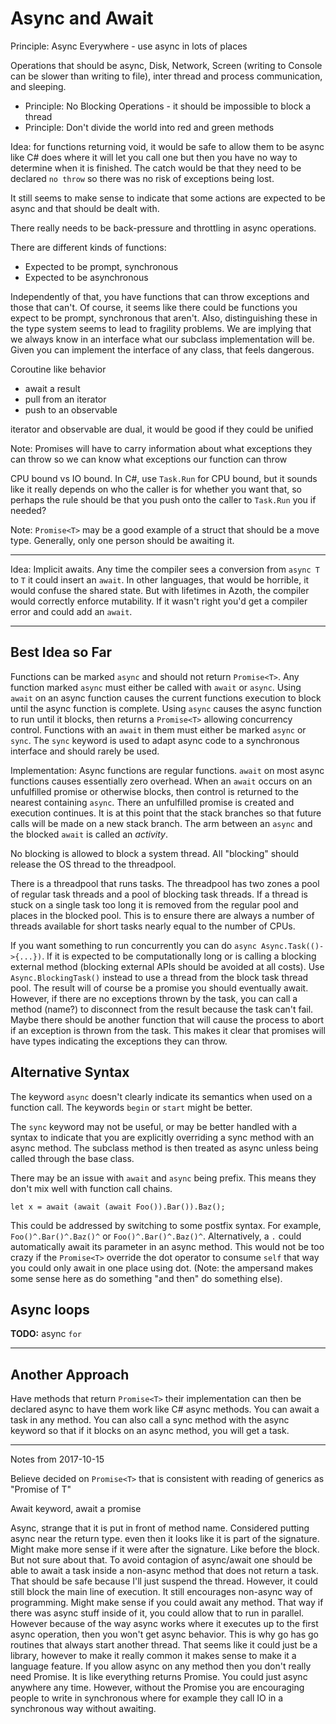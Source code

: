 # Async and Await

Principle: Async Everywhere - use async in lots of places

Operations that should be async, Disk, Network, Screen (writing to Console can be slower than writing to file), inter thread and process communication, and sleeping.

* Principle: No Blocking Operations - it should be impossible to block a thread
* Principle: Don't divide the world into red and green methods

Idea: for functions returning void, it would be safe to allow them to be async like C# does where it will let you call one but then you have no way to determine when it is finished. The catch would be that they need to be declared `no throw` so there was no risk of exceptions being lost.

It still seems to make sense to indicate that some actions are expected to be async and that should be dealt with.

There really needs to be back-pressure and throttling in async operations.

There are different kinds of functions:

* Expected to be prompt, synchronous
* Expected to be asynchronous

Independently of that, you have functions that can throw exceptions and those that can't. Of course, it seems like there could be functions you expect to be prompt, synchronous that aren't. Also, distinguishing these in the type system seems to lead to fragility problems. We are implying that we always know in an interface what our subclass implementation will be. Given you can implement the interface of any class, that feels dangerous.

Coroutine like behavior

* await a result
* pull from an iterator
* push to an observable

iterator and observable are dual, it would be good if they could be unified

Note: Promises will have to carry information about what exceptions they can throw so we can know what exceptions our function can throw

CPU bound vs IO bound. In C#, use `Task.Run` for CPU bound, but it sounds like it really depends on who the caller is for whether you want that, so perhaps the rule should be that you push onto the caller to `Task.Run` you if needed?

Note: `Promise<T>` may be a good example of a struct that should be a move type. Generally, only one person should be awaiting it.

-------

Idea: Implicit awaits. Any time the compiler sees a conversion from `async T` to `T` it could insert an `await`. In other languages, that would be horrible, it would confuse the shared state. But with lifetimes in Azoth, the compiler would correctly enforce mutability. If it wasn't right you'd get a compiler error and could add an `await`.

-------

## Best Idea so Far

Functions can be marked `async` and should not return `Promise<T>`. Any function marked `async` must either be called with `await` or `async`. Using `await` on an async function causes the current functions execution to block until the async function is complete. Using `async` causes the async function to run until it blocks, then returns a `Promise<T>` allowing concurrency control. Functions with an `await` in them must either be marked `async` or `sync`. The `sync` keyword is used to adapt async code to a synchronous interface and should rarely be used.

Implementation: Async functions are regular functions. `await` on most async functions causes essentially zero overhead. When an `await` occurs on an unfulfilled promise or otherwise blocks, then control is returned to the nearest containing `async`. There an unfulfilled promise is created and execution continues. It is at this point that the stack branches so that future calls will be made on a new stack branch. The arm between an `async` and the blocked `await` is called an *activity*.

No blocking is allowed to block a system thread. All "blocking" should release the OS thread to the threadpool.

There is a threadpool that runs tasks. The threadpool has two zones a pool of regular task threads and a pool of blocking task threads. If a thread is stuck on a single task too long it is removed from the regular pool and places in the blocked pool. This is to ensure there are always a number of threads available for short tasks nearly equal to the number of CPUs.

If you want something to run concurrently you can do `async Async.Task(()->{...})`. If it is expected to be computationally long or is calling a blocking external method (blocking external APIs should be avoided at all costs). Use `Async.BlockingTask()` instead to use a thread from the block task thread pool. The result will of course be a promise you should eventually await. However, if there are no exceptions thrown by the task, you can call a method (name?) to disconnect from the result because the task can't fail. Maybe there should be another function that will cause the process to abort if an exception is thrown from the task. This makes it clear that promises will have types indicating the exceptions they can throw.

## Alternative Syntax

The keyword `async` doesn't clearly indicate its semantics when used on a function call. The keywords `begin` or `start` might be better.

The `sync` keyword may not be useful, or may be better handled with a syntax to indicate that you are explicitly overriding a sync method with an async method. The subclass method is then treated as async unless being called through the base class.

There may be an issue with `await` and `async` being prefix. This means they don't mix well with function call chains.

    let x = await (await (await Foo()).Bar()).Baz();

This could be addressed by switching to some postfix syntax. For example, `Foo()^.Bar()^.Baz()^` or `Foo()^.Bar()^.Baz()^`. Alternatively, a `.` could automatically await its parameter in an async method. This would not be too crazy if the `Promise<T>` override the dot operator to consume `self` that way you could only await in one place using dot. (Note: the ampersand makes some sense here as do something "and then" do something else).

## Async loops

**TODO:** async `for`


-----

## Another Approach

Have methods that return `Promise<T>` their implementation can then be declared async to have them work like C# async methods. You can await a task in any method. You can also call a sync method with the async keyword so that if it blocks on an async method, you will get a task.

----

Notes from 2017-10-15

Believe decided on `Promise<T>` that is consistent with reading of generics as "Promise of T"

Await keyword, await a promise

Async, strange that it is put in front of method name. Considered putting async near the return type. even then it looks like it is part of the signature. Might make more sense if it were after the signature. Like before the block. But not sure about that. To avoid contagion of async/await one should be able to await a task inside a non-async method that does not return a task. That should be safe because I'll just suspend the thread. However, it could still block the main line of execution. It still encourages non-async way of programming. Might make sense if you could await any method. That way if there was async stuff inside of it, you could allow that to run in parallel. However because of the way async works where it executes up to the first async operation, then you won't get async behavior. This is why go has go routines that always start another thread. That seems like it could just be a library,  however to make it really common it makes sense to make it a language feature. If you allow async on any method then you don't really need Promise. It is like everything returns Promise. You could just async anywhere any time. However, without the Promise you are encouraging people to write in synchronous where for example they call IO in a synchronous way without awaiting.

